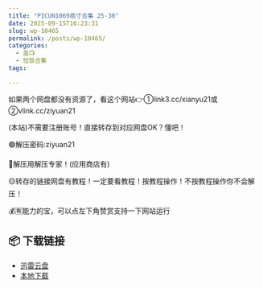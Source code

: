 ```yaml
---
title: "PICUN1069痞寸合集 25-30"
date: 2025-09-15T16:23:31
slug: wp-10465
permalink: /posts/wp-10465/
categories:
  - 盖📺
  - 恰饭合集
tags:

---
```


如果两个网盘都没有资源了，看这个网站👉①link3.cc/xianyu21或②vlink.cc/ziyuan21

(本站)不需要注册账号！直接转存到对应网盘OK？懂吧！

🟢解压密码:ziyuan21

🔵解压用解压专家！(应用商店有)

🟡转存的链接网盘有教程！一定要看教程！按教程操作！不按教程操作你不会解压！

💰🈶能力的宝，可以点左下角赞赏支持一下网站运行

## 📦 下载链接
- [迅雷云盘](https://blziyuan21.com/pay-download/10465?key=37929ec80f&down_id=0)
- [本地下载](https://blziyuan21.com/pay-download/10465?key=37929ec80f&down_id=1)

